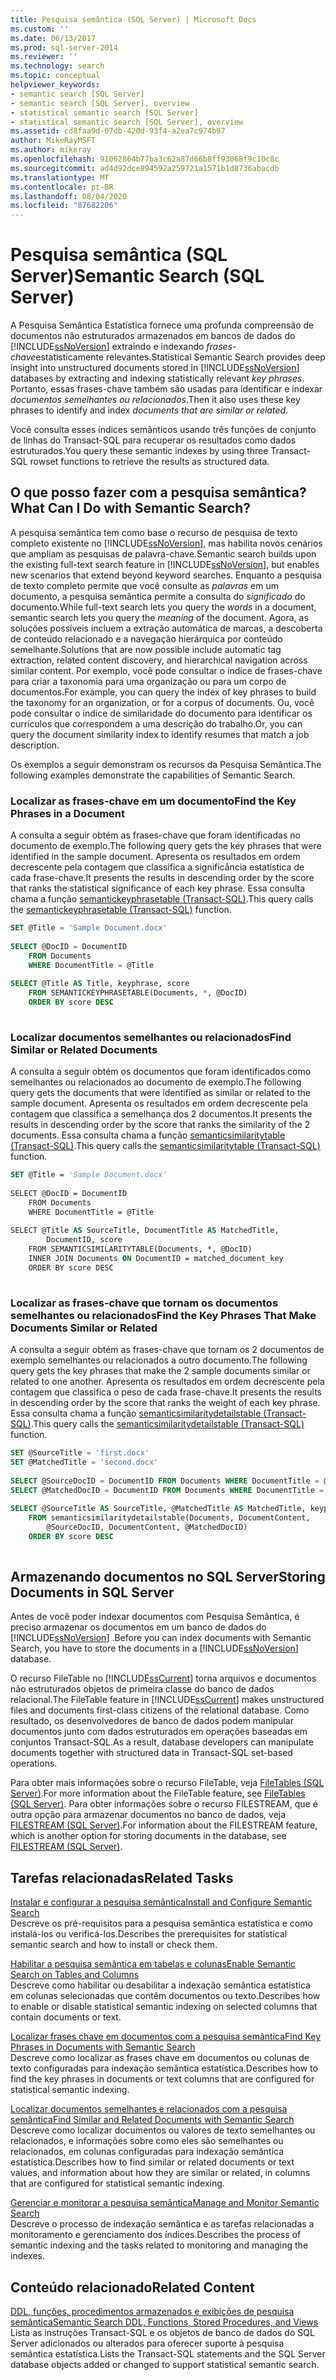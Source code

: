 ```yaml
---
title: Pesquisa semântica (SQL Server) | Microsoft Docs
ms.custom: ''
ms.date: 06/13/2017
ms.prod: sql-server-2014
ms.reviewer: ''
ms.technology: search
ms.topic: conceptual
helpviewer_keywords:
- semantic search [SQL Server]
- semantic search [SQL Server], overview
- statistical semantic search [SQL Server]
- statistical semantic search [SQL Server], overview
ms.assetid: cd8faa9d-07db-420d-93f4-a2ea7c974b97
author: MikeRayMSFT
ms.author: mikeray
ms.openlocfilehash: 91062864b77ba3c62a87d66b8ff93068f9c10c8c
ms.sourcegitcommit: ad4d92dce894592a259721a1571b1d8736abacdb
ms.translationtype: MT
ms.contentlocale: pt-BR
ms.lasthandoff: 08/04/2020
ms.locfileid: "87682206"
---
```

# <a name="semantic-search-sql-server"></a><span data-ttu-id="2c5a6-102">Pesquisa semântica (SQL Server)</span><span class="sxs-lookup"><span data-stu-id="2c5a6-102">Semantic Search (SQL Server)</span></span>
  <span data-ttu-id="2c5a6-103">A Pesquisa Semântica Estatística fornece uma profunda compreensão de documentos não estruturados armazenados em bancos de dados do [!INCLUDE[ssNoVersion](../../includes/ssnoversion-md.md)] extraindo e indexando *frases-chave*estatisticamente relevantes.</span><span class="sxs-lookup"><span data-stu-id="2c5a6-103">Statistical Semantic Search provides deep insight into unstructured documents stored in [!INCLUDE[ssNoVersion](../../includes/ssnoversion-md.md)] databases by extracting and indexing statistically relevant *key phrases*.</span></span> <span data-ttu-id="2c5a6-104">Portanto, essas frases-chave também são usadas para identificar e indexar *documentos semelhantes ou relacionados*.</span><span class="sxs-lookup"><span data-stu-id="2c5a6-104">Then it also uses these key phrases to identify and index *documents that are similar or related*.</span></span>  
  
 <span data-ttu-id="2c5a6-105">Você consulta esses índices semânticos usando três funções de conjunto de linhas do Transact-SQL para recuperar os resultados como dados estruturados.</span><span class="sxs-lookup"><span data-stu-id="2c5a6-105">You query these semantic indexes by using three Transact-SQL rowset functions to retrieve the results as structured data.</span></span>  
  
##  <a name="what-can-i-do-with-semantic-search"></a><a name="whatcanido"></a><span data-ttu-id="2c5a6-106">O que posso fazer com a pesquisa semântica?</span><span class="sxs-lookup"><span data-stu-id="2c5a6-106">What Can I Do with Semantic Search?</span></span>  
 <span data-ttu-id="2c5a6-107">A pesquisa semântica tem como base o recurso de pesquisa de texto completo existente no [!INCLUDE[ssNoVersion](../../includes/ssnoversion-md.md)], mas habilita novos cenários que ampliam as pesquisas de palavra-chave.</span><span class="sxs-lookup"><span data-stu-id="2c5a6-107">Semantic search builds upon the existing full-text search feature in [!INCLUDE[ssNoVersion](../../includes/ssnoversion-md.md)], but enables new scenarios that extend beyond keyword searches.</span></span> <span data-ttu-id="2c5a6-108">Enquanto a pesquisa de texto completo permite que você consulte as *palavras* em um documento, a pesquisa semântica permite a consulta do *significado* do documento.</span><span class="sxs-lookup"><span data-stu-id="2c5a6-108">While full-text search lets you query the *words* in a document, semantic search lets you query the *meaning* of the document.</span></span> <span data-ttu-id="2c5a6-109">Agora, as soluções possíveis incluem a extração automática de marcas, a descoberta de conteúdo relacionado e a navegação hierárquica por conteúdo semelhante.</span><span class="sxs-lookup"><span data-stu-id="2c5a6-109">Solutions that are now possible include automatic tag extraction, related content discovery, and hierarchical navigation across similar content.</span></span> <span data-ttu-id="2c5a6-110">Por exemplo, você pode consultar o índice de frases-chave para criar a taxonomia para uma organização ou para um corpo de documentos.</span><span class="sxs-lookup"><span data-stu-id="2c5a6-110">For example, you can query the index of key phrases to build the taxonomy for an organization, or for a corpus of documents.</span></span> <span data-ttu-id="2c5a6-111">Ou, você pode consultar o índice de similaridade do documento para identificar os currículos que correspondem a uma descrição do trabalho.</span><span class="sxs-lookup"><span data-stu-id="2c5a6-111">Or, you can query the document similarity index to identify resumes that match a job description.</span></span>  
  
 <span data-ttu-id="2c5a6-112">Os exemplos a seguir demonstram os recursos da Pesquisa Semântica.</span><span class="sxs-lookup"><span data-stu-id="2c5a6-112">The following examples demonstrate the capabilities of Semantic Search.</span></span>  
  
###  <a name="find-the-key-phrases-in-a-document"></a><a name="find1"></a><span data-ttu-id="2c5a6-113">Localizar as frases-chave em um documento</span><span class="sxs-lookup"><span data-stu-id="2c5a6-113">Find the Key Phrases in a Document</span></span>  
 <span data-ttu-id="2c5a6-114">A consulta a seguir obtém as frases-chave que foram identificadas no documento de exemplo.</span><span class="sxs-lookup"><span data-stu-id="2c5a6-114">The following query gets the key phrases that were identified in the sample document.</span></span> <span data-ttu-id="2c5a6-115">Apresenta os resultados em ordem decrescente pela contagem que classifica a significância estatística de cada frase-chave.</span><span class="sxs-lookup"><span data-stu-id="2c5a6-115">It presents the results in descending order by the score that ranks the statistical significance of each key phrase.</span></span> <span data-ttu-id="2c5a6-116">Essa consulta chama a função [semantickeyphrasetable &#40;Transact-SQL&#41;](/sql/relational-databases/system-functions/semantickeyphrasetable-transact-sql).</span><span class="sxs-lookup"><span data-stu-id="2c5a6-116">This query calls the [semantickeyphrasetable &#40;Transact-SQL&#41;](/sql/relational-databases/system-functions/semantickeyphrasetable-transact-sql) function.</span></span>  
  
```sql  
SET @Title = 'Sample Document.docx'  
  
SELECT @DocID = DocumentID  
    FROM Documents  
    WHERE DocumentTitle = @Title  
  
SELECT @Title AS Title, keyphrase, score  
    FROM SEMANTICKEYPHRASETABLE(Documents, *, @DocID)  
    ORDER BY score DESC  
  
```  
  
  
  
###  <a name="find-similar-or-related-documents"></a><a name="find2"></a><span data-ttu-id="2c5a6-117">Localizar documentos semelhantes ou relacionados</span><span class="sxs-lookup"><span data-stu-id="2c5a6-117">Find Similar or Related Documents</span></span>  
 <span data-ttu-id="2c5a6-118">A consulta a seguir obtém os documentos que foram identificados como semelhantes ou relacionados ao documento de exemplo.</span><span class="sxs-lookup"><span data-stu-id="2c5a6-118">The following query gets the documents that were identified as similar or related to the sample document.</span></span> <span data-ttu-id="2c5a6-119">Apresenta os resultados em ordem decrescente pela contagem que classifica a semelhança dos 2 documentos.</span><span class="sxs-lookup"><span data-stu-id="2c5a6-119">It presents the results in descending order by the score that ranks the similarity of the 2 documents.</span></span> <span data-ttu-id="2c5a6-120">Essa consulta chama a função [semanticsimilaritytable &#40;Transact-SQL&#41;](/sql/relational-databases/system-functions/semanticsimilaritytable-transact-sql).</span><span class="sxs-lookup"><span data-stu-id="2c5a6-120">This query calls the [semanticsimilaritytable &#40;Transact-SQL&#41;](/sql/relational-databases/system-functions/semanticsimilaritytable-transact-sql) function.</span></span>  
  
```vb  
SET @Title = 'Sample Document.docx'  
  
SELECT @DocID = DocumentID  
    FROM Documents  
    WHERE DocumentTitle = @Title  
  
SELECT @Title AS SourceTitle, DocumentTitle AS MatchedTitle,  
        DocumentID, score  
    FROM SEMANTICSIMILARITYTABLE(Documents, *, @DocID)  
    INNER JOIN Documents ON DocumentID = matched_document_key  
    ORDER BY score DESC  
  
```  
  
  
  
###  <a name="find-the-key-phrases-that-make-documents-similar-or-related"></a><a name="find3"></a><span data-ttu-id="2c5a6-121">Localizar as frases-chave que tornam os documentos semelhantes ou relacionados</span><span class="sxs-lookup"><span data-stu-id="2c5a6-121">Find the Key Phrases That Make Documents Similar or Related</span></span>  
 <span data-ttu-id="2c5a6-122">A consulta a seguir obtém as frases-chave que tornam os 2 documentos de exemplo semelhantes ou relacionados a outro documento.</span><span class="sxs-lookup"><span data-stu-id="2c5a6-122">The following query gets the key phrases that make the 2 sample documents similar or related to one another.</span></span> <span data-ttu-id="2c5a6-123">Apresenta os resultados em ordem decrescente pela contagem que classifica o peso de cada frase-chave.</span><span class="sxs-lookup"><span data-stu-id="2c5a6-123">It presents the results in descending order by the score that ranks the weight of each key phrase.</span></span> <span data-ttu-id="2c5a6-124">Essa consulta chama a função [semanticsimilaritydetailstable &#40;Transact-SQL&#41;](/sql/relational-databases/system-functions/semanticsimilaritydetailstable-transact-sql).</span><span class="sxs-lookup"><span data-stu-id="2c5a6-124">This query calls the [semanticsimilaritydetailstable &#40;Transact-SQL&#41;](/sql/relational-databases/system-functions/semanticsimilaritydetailstable-transact-sql) function.</span></span>  
  
```sql  
SET @SourceTitle = 'first.docx'  
SET @MatchedTitle = 'second.docx'  
  
SELECT @SourceDocID = DocumentID FROM Documents WHERE DocumentTitle = @SourceTitle  
SELECT @MatchedDocID = DocumentID FROM Documents WHERE DocumentTitle = @MatchedTitle  
  
SELECT @SourceTitle AS SourceTitle, @MatchedTitle AS MatchedTitle, keyphrase, score  
    FROM semanticsimilaritydetailstable(Documents, DocumentContent,  
        @SourceDocID, DocumentContent, @MatchedDocID)  
    ORDER BY score DESC  
  
```  
  
  
  
##  <a name="storing-documents-in-sql-server"></a><a name="store"></a><span data-ttu-id="2c5a6-125">Armazenando documentos no SQL Server</span><span class="sxs-lookup"><span data-stu-id="2c5a6-125">Storing Documents in SQL Server</span></span>  
 <span data-ttu-id="2c5a6-126">Antes de você poder indexar documentos com Pesquisa Semântica, é preciso armazenar os documentos em um banco de dados do [!INCLUDE[ssNoVersion](../../includes/ssnoversion-md.md)] .</span><span class="sxs-lookup"><span data-stu-id="2c5a6-126">Before you can index documents with Semantic Search, you have to store the documents in a [!INCLUDE[ssNoVersion](../../includes/ssnoversion-md.md)] database.</span></span>  
  
 <span data-ttu-id="2c5a6-127">O recurso FileTable no [!INCLUDE[ssCurrent](../../includes/sscurrent-md.md)] torna arquivos e documentos não estruturados objetos de primeira classe do banco de dados relacional.</span><span class="sxs-lookup"><span data-stu-id="2c5a6-127">The FileTable feature in [!INCLUDE[ssCurrent](../../includes/sscurrent-md.md)] makes unstructured files and documents first-class citizens of the relational database.</span></span> <span data-ttu-id="2c5a6-128">Como resultado, os desenvolvedores de banco de dados podem manipular documentos junto com dados estruturados em operações baseadas em conjuntos Transact-SQL.</span><span class="sxs-lookup"><span data-stu-id="2c5a6-128">As a result, database developers can manipulate documents together with structured data in Transact-SQL set-based operations.</span></span>  
  
 <span data-ttu-id="2c5a6-129">Para obter mais informações sobre o recurso FileTable, veja [FileTables &#40;SQL Server&#41;](../blob/filetables-sql-server.md).</span><span class="sxs-lookup"><span data-stu-id="2c5a6-129">For more information about the FileTable feature, see [FileTables &#40;SQL Server&#41;](../blob/filetables-sql-server.md).</span></span> <span data-ttu-id="2c5a6-130">Para obter informações sobre o recurso FILESTREAM, que é outra opção para armazenar documentos no banco de dados, veja [FILESTREAM &#40;SQL Server&#41;](../blob/filestream-sql-server.md).</span><span class="sxs-lookup"><span data-stu-id="2c5a6-130">For information about the FILESTREAM feature, which is another option for storing documents in the database, see [FILESTREAM &#40;SQL Server&#41;](../blob/filestream-sql-server.md).</span></span>  
  
  
  
##  <a name="related-tasks"></a><a name="reltasks"></a> <span data-ttu-id="2c5a6-131">Tarefas relacionadas</span><span class="sxs-lookup"><span data-stu-id="2c5a6-131">Related Tasks</span></span>  
 [<span data-ttu-id="2c5a6-132">Instalar e configurar a pesquisa semântica</span><span class="sxs-lookup"><span data-stu-id="2c5a6-132">Install and Configure Semantic Search</span></span>](install-and-configure-semantic-search.md)  
 <span data-ttu-id="2c5a6-133">Descreve os pré-requisitos para a pesquisa semântica estatística e como instalá-los ou verificá-los.</span><span class="sxs-lookup"><span data-stu-id="2c5a6-133">Describes the prerequisites for statistical semantic search and how to install or check them.</span></span>  
  
 [<span data-ttu-id="2c5a6-134">Habilitar a pesquisa semântica em tabelas e colunas</span><span class="sxs-lookup"><span data-stu-id="2c5a6-134">Enable Semantic Search on Tables and Columns</span></span>](enable-semantic-search-on-tables-and-columns.md)  
 <span data-ttu-id="2c5a6-135">Descreve como habilitar ou desabilitar a indexação semântica estatística em colunas selecionadas que contêm documentos ou texto.</span><span class="sxs-lookup"><span data-stu-id="2c5a6-135">Describes how to enable or disable statistical semantic indexing on selected columns that contain documents or text.</span></span>  
  
 [<span data-ttu-id="2c5a6-136">Localizar frases chave em documentos com a pesquisa semântica</span><span class="sxs-lookup"><span data-stu-id="2c5a6-136">Find Key Phrases in Documents with Semantic Search</span></span>](find-key-phrases-in-documents-with-semantic-search.md)  
 <span data-ttu-id="2c5a6-137">Descreve como localizar as frases chave em documentos ou colunas de texto configuradas para indexação semântica estatística.</span><span class="sxs-lookup"><span data-stu-id="2c5a6-137">Describes how to find the key phrases in documents or text columns that are configured for statistical semantic indexing.</span></span>  
  
 [<span data-ttu-id="2c5a6-138">Localizar documentos semelhantes e relacionados com a pesquisa semântica</span><span class="sxs-lookup"><span data-stu-id="2c5a6-138">Find Similar and Related Documents with Semantic Search</span></span>](find-similar-and-related-documents-with-semantic-search.md)  
 <span data-ttu-id="2c5a6-139">Descreve como localizar documentos ou valores de texto semelhantes ou relacionados, e informações sobre como eles são semelhantes ou relacionados, em colunas configuradas para indexação semântica estatística.</span><span class="sxs-lookup"><span data-stu-id="2c5a6-139">Describes how to find similar or related documents or text values, and information about how they are similar or related, in columns that are configured for statistical semantic indexing.</span></span>  
  
 [<span data-ttu-id="2c5a6-140">Gerenciar e monitorar a pesquisa semântica</span><span class="sxs-lookup"><span data-stu-id="2c5a6-140">Manage and Monitor Semantic Search</span></span>](manage-and-monitor-semantic-search.md)  
 <span data-ttu-id="2c5a6-141">Descreve o processo de indexação semântica e as tarefas relacionadas a monitoramento e gerenciamento dos índices.</span><span class="sxs-lookup"><span data-stu-id="2c5a6-141">Describes the process of semantic indexing and the tasks related to monitoring and managing the indexes.</span></span>  
  
##  <a name="related-content"></a><a name="relcontent"></a> <span data-ttu-id="2c5a6-142">Conteúdo relacionado</span><span class="sxs-lookup"><span data-stu-id="2c5a6-142">Related Content</span></span>  
 [<span data-ttu-id="2c5a6-143">DDL, funções, procedimentos armazenados e exibições de pesquisa semântica</span><span class="sxs-lookup"><span data-stu-id="2c5a6-143">Semantic Search DDL, Functions, Stored Procedures, and Views</span></span>](../views/views.md)  
 <span data-ttu-id="2c5a6-144">Lista as instruções Transact-SQL e os objetos de banco de dados do SQL Server adicionados ou alterados para oferecer suporte à pesquisa semântica estatística.</span><span class="sxs-lookup"><span data-stu-id="2c5a6-144">Lists the Transact-SQL statements and the SQL Server database objects added or changed to support statistical semantic search.</span></span>  
  
  
